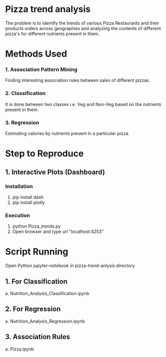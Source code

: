 # Pizza trend analysis
The problem is to identify the trends of various Pizza Restaurants and their products orders across geographies and analyzing the contents of different pizza's for different nutrients present in them.
# Methods Used
### 1. Association Pattern Mining 
Finding interesting association rules between sales of different pizzas.
### 2. Classification
It is done between two classes i.e. Veg and Non-Veg based on the nutrients present in them.
### 3. Regression 
Estimating calories by nutrients present in a particular pizza.
# Step to Reproduce
## 1. Interactive Plots (Dashboard)
### Installation
   1. pip install dash
   2. pip install plotly
### Execution
   1. python Pizza_trends.py
   2. Open browser and type url "localhost:4253"
# Script Running
   Open Python jupyter-notebook in pizza-trend-anlysis directory
## 1. For Classification 
   a. Nutrition_Analysis_Classification.ipynb
## 2. For Regression
   a. Nutrition_Analysis_Regression.ipynb
## 3. Association Rules
   a. Pizza.ipynb
